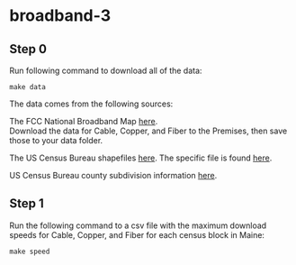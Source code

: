 # broadband-3

## Step 0
Run following command to download all of the data:
```
make data
```
The data comes from the following sources:

The FCC National Broadband Map [here](https://broadbandmap.fcc.gov/data-download/nationwide-data).  
Download the data for Cable, Copper, and Fiber to the Premises, then save those to your data folder.

The US Census Bureau shapefiles [here](https://www.census.gov/geographies/mapping-files/time-series/geo/tiger-line-file.html).
The specific file is found [here](https://www2.census.gov/geo/tiger/TIGER2022/TABBLOCK20/tl_2022_23_tabblock20.zip).

US Census Bureau county subdivision information [here](https://www2.census.gov/geo/maps/DC2020/DC20BLK/st23_me/cousub/cs2301945810_millinocket/DC20BLK_CS2301945810_BLK2MS.txt).


## Step 1

Run the following command to a csv file with the maximum download speeds for Cable, Copper, and Fiber for each census block in Maine:

```
make speed
```
